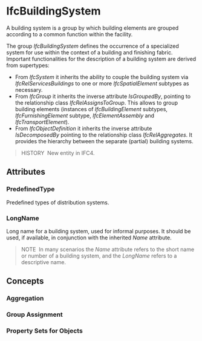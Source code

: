 # IfcBuildingSystem

A building system is a group by which building elements are grouped according to a common function within the facility.

The group _IfcBuildingSystem_ defines the occurrence of a specialized system for use within the context of a building and finishing fabric. Important functionalities for the description of a building system are derived from supertypes:

* From _IfcSystem_ it inherits the ability to couple the building system via _IfcRelServicesBuildings_ to one or more _IfcSpatialElement_ subtypes as necessary.
* From _IfcGroup_ it inherits the inverse attribute _IsGroupedBy_, pointing to the relationship class _IfcRelAssignsToGroup_. This allows to group building elements (instances of _IfcBuildingElement_ subtypes, _IfcFurnishingElement_ subtype, _IfcElementAssembly_ and _IfcTransportElement_).
* From _IfcObjectDefinition_ it inherits the inverse attribute _IsDecomposedBy_ pointing to the relationship class _IfcRelAggregates_. It provides the hierarchy between the separate (partial) building systems.

> HISTORY&nbsp; New entity in IFC4.

## Attributes

### PredefinedType
Predefined types of distribution systems.

### LongName
Long name for a building system, used for informal purposes. It should be used, if available, in conjunction with the inherited _Name_ attribute.
> NOTE&nbsp; In many scenarios the _Name_ attribute refers to the short name or number of a building system, and the _LongName_ refers to a descriptive name.

## Concepts

### Aggregation


### Group Assignment


### Property Sets for Objects


